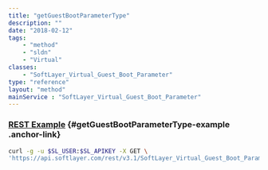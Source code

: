 ```yaml
---
title: "getGuestBootParameterType"
description: ""
date: "2018-02-12"
tags:
    - "method"
    - "sldn"
    - "Virtual"
classes:
    - "SoftLayer_Virtual_Guest_Boot_Parameter"
type: "reference"
layout: "method"
mainService : "SoftLayer_Virtual_Guest_Boot_Parameter"
---
```


### [REST Example](#getGuestBootParameterType-example) <a href="/article/rest/"><i class="fas fa-question"></i></a> {#getGuestBootParameterType-example .anchor-link} 
```bash
curl -g -u $SL_USER:$SL_APIKEY -X GET \
'https://api.softlayer.com/rest/v3.1/SoftLayer_Virtual_Guest_Boot_Parameter/{SoftLayer_Virtual_Guest_Boot_ParameterID}/getGuestBootParameterType'
```
